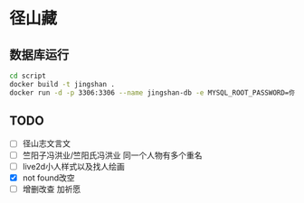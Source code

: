# 径山藏

## 数据库运行
```bash
cd script
docker build -t jingshan .
docker run -d -p 3306:3306 --name jingshan-db -e MYSQL_ROOT_PASSWORD=你的密码 jingshan
```


## TODO
- [ ] 径山志文言文
- [ ] 竺阳子冯洪业/竺阳氏冯洪业 同一个人物有多个重名
- [ ] live2d小人样式以及找人绘画
- [x] not found改空
- [ ] 增删改查 加祈愿

